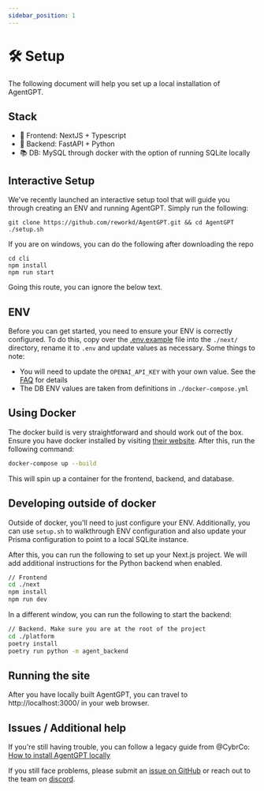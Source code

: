 ```yaml
---
sidebar_position: 1
---
```


# 🛠️ Setup

The following document will help you set up a local installation of AgentGPT.

## Stack

- 💅 Frontend: NextJS + Typescript
- 🐍 Backend: FastAPI + Python
- 📚 DB: MySQL through docker with the option of running SQLite locally

## Interactive Setup

We've recently launched an interactive setup tool that will guide you through creating an ENV and running AgentGPT.
Simply run the following:

```
git clone https://github.com/reworkd/AgentGPT.git && cd AgentGPT
./setup.sh
```

If you are on windows, you can do the following after downloading the repo

```
cd cli
npm install
npm run start
```

Going this route, you can ignore the below text.

## ENV

Before you can get started, you need to ensure your ENV is correctly configured. To do this, copy over
the [.env.example](https://github.com/reworkd/AgentGPT/blob/main/.env.example) file into the `./next/` directory, rename
it to `.env` and update values as necessary. Some things to note:

- You will need to update the `OPENAI_API_KEY` with your own value. See the [FAQ](/faq) for details
- The DB ENV values are taken from definitions in `./docker-compose.yml`

## Using Docker

The docker build is very straightforward and should work out of the box.
Ensure you have docker installed by visiting [their website](https://www.docker.com/). After this, run the following
command:

```bash
docker-compose up --build
```

This will spin up a container for the frontend, backend, and database.

## Developing outside of docker

Outside of docker, you'll need to just configure your ENV. Additionally, you can use `setup.sh` to walkthrough ENV
configuration and also update your Prisma configuration to point to a local SQLite
instance.

After this, you can run the following to set up your Next.js project. We will add additional instructions for the Python
backend when enabled.

```bash
// Frontend
cd ./next
npm install
npm run dev
```

In a different window, you can run the following to start the backend:

```bash
// Backend. Make sure you are at the root of the project
cd ./platform
poetry install
poetry run python -m agent_backend
```

## Running the site

After you have locally built AgentGPT, you can travel to http://localhost:3000/ in your web browser.

## Issues / Additional help

If you're still having trouble, you can follow a legacy guide from
@CybrCo: [How to install AgentGPT locally](https://snapdragon-writer-867.notion.site/How-to-Install-AgentGPT-Locally-9b96b2314c9b491397976249fd121023)

If you still face problems, please submit an [issue on GitHub](https://github.com/reworkd/AgentGPT/issues) or reach out
to the team on [discord](https://discord.gg/jdSBAnmdnY).
